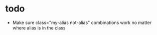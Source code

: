# todo

- Make sure class="my-alias not-alias" combinations work no matter where alias is in the class